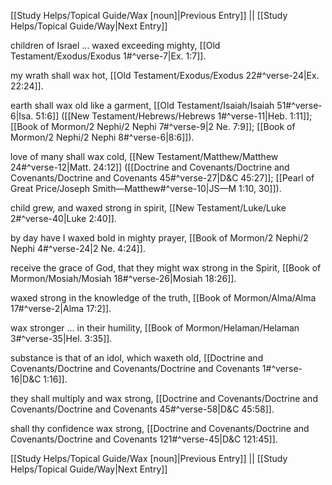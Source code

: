 [[Study Helps/Topical Guide/Wax [noun]|Previous Entry]]  ||  [[Study Helps/Topical Guide/Way|Next Entry]]

 children of Israel ... waxed exceeding mighty, [[Old Testament/Exodus/Exodus 1#^verse-7|Ex. 1:7]].

 my wrath shall wax hot, [[Old Testament/Exodus/Exodus 22#^verse-24|Ex. 22:24]].

 earth shall wax old like a garment, [[Old Testament/Isaiah/Isaiah 51#^verse-6|Isa. 51:6]] ([[New Testament/Hebrews/Hebrews 1#^verse-11|Heb. 1:11]]; [[Book of Mormon/2 Nephi/2 Nephi 7#^verse-9|2 Ne. 7:9]]; [[Book of Mormon/2 Nephi/2 Nephi 8#^verse-6|8:6]]).

 love of many shall wax cold, [[New Testament/Matthew/Matthew 24#^verse-12|Matt. 24:12]] ([[Doctrine and Covenants/Doctrine and Covenants/Doctrine and Covenants 45#^verse-27|D&C 45:27]]; [[Pearl of Great Price/Joseph Smith—Matthew#^verse-10|JS—M 1:10, 30]]).

 child grew, and waxed strong in spirit, [[New Testament/Luke/Luke 2#^verse-40|Luke 2:40]].

 by day have I waxed bold in mighty prayer, [[Book of Mormon/2 Nephi/2 Nephi 4#^verse-24|2 Ne. 4:24]].

 receive the grace of God, that they might wax strong in the Spirit, [[Book of Mormon/Mosiah/Mosiah 18#^verse-26|Mosiah 18:26]].

 waxed strong in the knowledge of the truth, [[Book of Mormon/Alma/Alma 17#^verse-2|Alma 17:2]].

 wax stronger ... in their humility, [[Book of Mormon/Helaman/Helaman 3#^verse-35|Hel. 3:35]].

 substance is that of an idol, which waxeth old, [[Doctrine and Covenants/Doctrine and Covenants/Doctrine and Covenants 1#^verse-16|D&C 1:16]].

 they shall multiply and wax strong, [[Doctrine and Covenants/Doctrine and Covenants/Doctrine and Covenants 45#^verse-58|D&C 45:58]].

 shall thy confidence wax strong, [[Doctrine and Covenants/Doctrine and Covenants/Doctrine and Covenants 121#^verse-45|D&C 121:45]].

[[Study Helps/Topical Guide/Wax [noun]|Previous Entry]]  ||  [[Study Helps/Topical Guide/Way|Next Entry]]